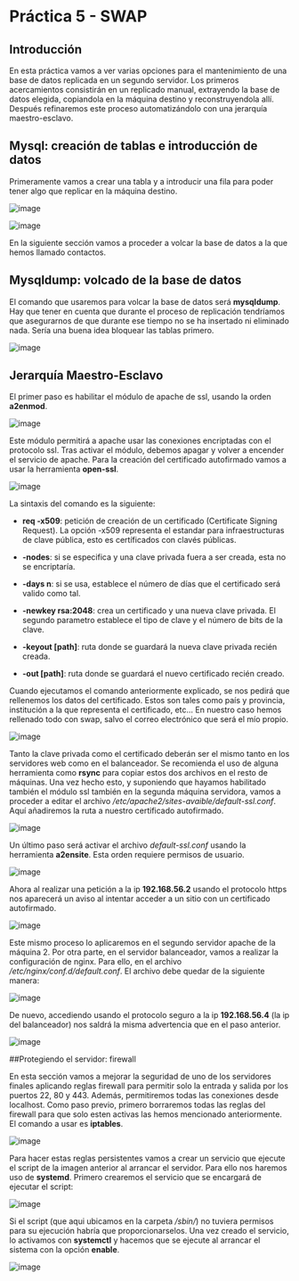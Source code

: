 # Práctica 5 - SWAP
## Introducción

En esta práctica vamos a ver varias opciones para el mantenimiento de una base de datos replicada en un segundo servidor. Los primeros acercamientos consistirán en un replicado manual, extrayendo la base de datos elegida, copiandola en la máquina destino y reconstruyendola allí. Después refinaremos este proceso automatizándolo con una jerarquía maestro-esclavo. 

## Mysql: creación de tablas e introducción de datos

Primeramente vamos a crear una tabla y a introducir una fila para poder tener algo que replicar en la máquina destino.

![image](https://github.com/JoseAntonioMHerrera/SWAP_2019/blob/master/practica5/img/SWAP5_1.png)

![image](https://github.com/JoseAntonioMHerrera/SWAP_2019/blob/master/practica5/img/SWAP5_2.png)

En la siguiente sección vamos a proceder a volcar la base de datos a la que hemos llamado contactos.

## Mysqldump: volcado de la base de datos

El comando que usaremos para volcar la base de datos será **mysqldump**. Hay que tener en cuenta que durante el proceso de replicación tendríamos que asegurarnos de que durante ese tiempo no se ha insertado ni eliminado nada. Sería una buena idea bloquear las tablas primero.


![image](https://github.com/JoseAntonioMHerrera/SWAP_2019/blob/master/practica5/img/SWAP_5_3.png)


## Jerarquía Maestro-Esclavo

El primer paso es habilitar el módulo de apache de ssl, usando la orden **a2enmod**.

![image](https://github.com/JoseAntonioMHerrera/SWAP_2019/blob/master/practica4/img/SWAP4_1.png)

Este módulo permitirá a apache usar las conexiones encriptadas con el protocolo ssl. Tras activar el módulo, debemos apagar y volver a encender el servicio de apache. Para la creación del certificado autofirmado vamos a usar la herramienta **open-ssl**.

![image](https://github.com/JoseAntonioMHerrera/SWAP_2019/blob/master/practica4/img/SWAP4_2.png)

La sintaxis del comando es la siguiente:

  - **req -x509**: petición de creación de un certificado (Certificate Signing Request). La opción -x509 representa el estandar para infraestructuras de clave pública, esto es certíficados con clavés públicas.
  
  - **-nodes**: si se especifica y una clave privada fuera a ser creada, esta no se encriptaría.
  
  - **-days n**: si se usa, establece el número de días que el certificado será valido como tal.
  
  - **-newkey rsa:2048**: crea un certificado y una nueva clave privada. El segundo parametro establece el tipo de clave y el número de bits de la clave.
  
  - **-keyout [path]**: ruta donde se guardará la nueva clave privada recién creada.
  
  - **-out [path]**: ruta donde se guardará el nuevo certificado recién creado.
  
Cuando ejecutamos el comando anteriormente explicado, se nos pedirá que rellenemos los datos del certificado. Estos son tales como país y provincia, institución a la que representa el certificado, etc... En nuestro caso hemos rellenado todo con swap, salvo el correo electrónico que será el mío propio.

![image](https://github.com/JoseAntonioMHerrera/SWAP_2019/blob/master/practica4/img/SWAP4_3.png)

Tanto la clave privada como el certificado deberán ser el mismo tanto en los servidores web como en el balanceador. Se recomienda el uso de alguna herramienta como **rsync** para copiar estos dos archivos en el resto de máquinas. Una vez hecho esto, y suponiendo que hayamos habilitado también el módulo ssl también en la segunda máquina servidora, vamos a proceder a editar el archivo */etc/apache2/sites-avaible/default-ssl.conf*. Aquí añadiremos la ruta a nuestro certificado autofirmado.

![image](https://github.com/JoseAntonioMHerrera/SWAP_2019/blob/master/practica4/img/SWAP4_4.png)

Un último paso será activar el archivo *default-ssl.conf* usando la herramienta **a2ensite**. Esta orden requiere permisos de usuario.

![image](https://github.com/JoseAntonioMHerrera/SWAP_2019/blob/master/practica4/img/SWAP4_5.png)

Ahora al realizar una petición a la ip **192.168.56.2** usando el protocolo https nos aparecerá un aviso al intentar acceder a un sitio con un certificado autofirmado.

![image](https://github.com/JoseAntonioMHerrera/SWAP_2019/blob/master/practica4/img/SWAP4_6.png)

Este mismo proceso lo aplicaremos en el segundo servidor apache de la máquina 2. Por otra parte, en el servidor balanceador, vamos a realizar la configuración de nginx. Para ello, en el archivo */etc/nginx/conf.d/default.conf*. El archivo debe quedar de la siguiente manera:


![image](https://github.com/JoseAntonioMHerrera/SWAP_2019/blob/master/practica4/img/SWAP4_9.png)


De nuevo, accediendo usando el protocolo seguro a la ip **192.168.56.4** (la ip del balanceador) nos saldrá la misma advertencia que en el paso anterior.

![image](https://github.com/JoseAntonioMHerrera/SWAP_2019/blob/master/practica4/img/SWAP4_10.png)

##Protegiendo el servidor: firewall

En esta sección vamos a mejorar la seguridad de uno de los servidores finales aplicando reglas firewall para permitir solo la entrada y salida por los puertos 22, 80 y 443. Además, permitiremos todas las conexiones desde localhost. Como paso previo, primero borraremos todas las reglas del firewall para que solo esten activas las hemos mencionado anteriormente. El comando a usar es **iptables**.

![image](https://github.com/JoseAntonioMHerrera/SWAP_2019/blob/master/practica4/img/SWAP4_17.png)

Para hacer estas reglas persistentes vamos a crear un servicio que ejecute el script de la imagen anterior al arrancar el servidor. Para ello nos haremos uso de **systemd**. Primero crearemos el servicio que se encargará de ejecutar el script:

![image](https://github.com/JoseAntonioMHerrera/SWAP_2019/blob/master/practica4/img/SWAP4_21.png)

Si el script (que aqui ubicamos en la carpeta */sbin/*) no tuviera permisos para su ejecución habría que proporcionarselos. Una vez creado el servicio, lo activamos con **systemctl** y hacemos que se ejecute al arrancar el sistema con la opción **enable**. 

![image](https://github.com/JoseAntonioMHerrera/SWAP_2019/blob/master/practica4/img/SWAP4_18.png)
